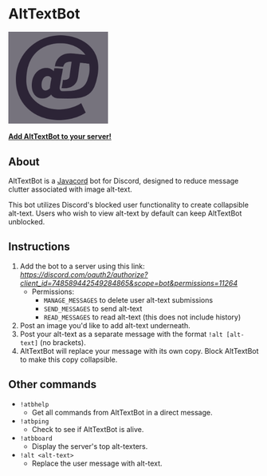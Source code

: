 # AltTextBot

<!--suppress CheckImageSize -->
<img src="src/main/resources/logo.png" width="200px" alt="AltTextBot logo.">

**[Add AltTextBot to your server!](https://discord.com/oauth2/authorize?client_id=748589442549284865&scope=bot&permissions=11264)**

## About

AltTextBot is a [Javacord](https://github.com/Javacord/Javacord) bot for Discord, designed to reduce message clutter associated with image alt-text.

This bot utilizes Discord's blocked user functionality to create collapsible alt-text. Users who wish to view alt-text by default can keep AltTextBot unblocked.

## Instructions

1. Add the bot to a server using this link: *https://discord.com/oauth2/authorize?client_id=748589442549284865&scope=bot&permissions=11264*
    - Permissions:
        - `MANAGE_MESSAGES` to delete user alt-text submissions
        - `SEND_MESSAGES` to send alt-text
        - `READ_MESSAGES` to read alt-text (this does not include history)
2. Post an image you'd like to add alt-text underneath.
3. Post your alt-text as a separate message with the format `!alt [alt-text]` (no brackets).
4. AltTextBot will replace your message with its own copy. Block AltTextBot to make this copy collapsible.

## Other commands

- `!atbhelp`
  - Get all commands from AltTextBot in a direct message.
- `!atbping`
  - Check to see if AltTextBot is alive.
- `!atbboard`
  - Display the server's top alt-texters.
- `!alt <alt-text>`
  - Replace the user message with alt-text.
